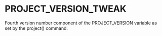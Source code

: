   

# PROJECT_VERSION_TWEAK  
Fourth version number component of the PROJECT_VERSION
variable as set by the project() command.  

